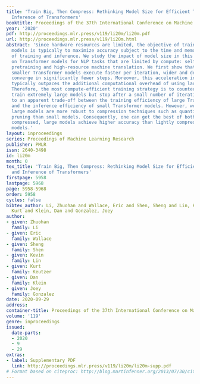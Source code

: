 ```yaml
---
title: 'Train Big, Then Compress: Rethinking Model Size for Efficient Training and
  Inference of Transformers'
booktitle: Proceedings of the 37th International Conference on Machine Learning
year: '2020'
pdf: http://proceedings.mlr.press/v119/li20m/li20m.pdf
url: http://proceedings.mlr.press/v119/li20m.html
abstract: 'Since hardware resources are limited, the objective of training deep learning
  models is typically to maximize accuracy subject to the time and memory constraints
  of training and inference. We study the impact of model size in this setting, focusing
  on Transformer models for NLP tasks that are limited by compute: self-supervised
  pretraining and high-resource machine translation. We first show that even though
  smaller Transformer models execute faster per iteration, wider and deeper models
  converge in significantly fewer steps. Moreover, this acceleration in convergence
  typically outpaces the additional computational overhead of using larger models.
  Therefore, the most compute-efficient training strategy is to counterintuitively
  train extremely large models but stop after a small number of iterations. This leads
  to an apparent trade-off between the training efficiency of large Transformer models
  and the inference efficiency of small Transformer models. However, we show that
  large models are more robust to compression techniques such as quantization and
  pruning than small models. Consequently, one can get the best of both worlds: heavily
  compressed, large models achieve higher accuracy than lightly compressed, small
  models.'
layout: inproceedings
series: Proceedings of Machine Learning Research
publisher: PMLR
issn: 2640-3498
id: li20m
month: 0
tex_title: 'Train Big, Then Compress: Rethinking Model Size for Efficient Training
  and Inference of Transformers'
firstpage: 5958
lastpage: 5968
page: 5958-5968
order: 5958
cycles: false
bibtex_author: Li, Zhuohan and Wallace, Eric and Shen, Sheng and Lin, Kevin and Keutzer,
  Kurt and Klein, Dan and Gonzalez, Joey
author:
- given: Zhuohan
  family: Li
- given: Eric
  family: Wallace
- given: Sheng
  family: Shen
- given: Kevin
  family: Lin
- given: Kurt
  family: Keutzer
- given: Dan
  family: Klein
- given: Joey
  family: Gonzalez
date: 2020-09-29
address: 
container-title: Proceedings of the 37th International Conference on Machine Learning
volume: '119'
genre: inproceedings
issued:
  date-parts:
  - 2020
  - 9
  - 29
extras:
- label: Supplementary PDF
  link: http://proceedings.mlr.press/v119/li20m/li20m-supp.pdf
# Format based on citeproc: http://blog.martinfenner.org/2013/07/30/citeproc-yaml-for-bibliographies/
---
```

